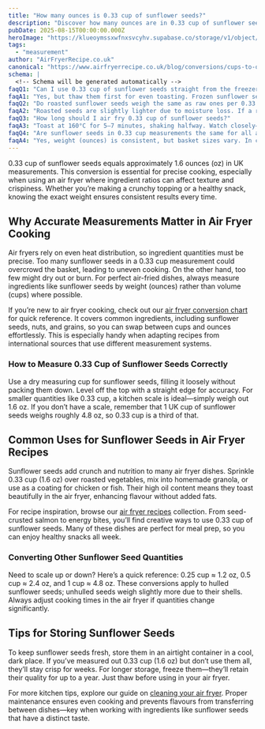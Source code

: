 ```yaml
---
title: "How many ounces is 0.33 cup of sunflower seeds?"
description: "Discover how many ounces are in 0.33 cup of sunflower seeds for perfect air fryer recipes. Get accurate UK conversions in seconds!"
pubDate: 2025-08-15T00:00:00.000Z
heroImage: "https://klueoymssxwfnxsvcyhv.supabase.co/storage/v1/object/public/Shmucket/how-many-ounces-is-0-33-cup-sunflower-seeds.webp"
tags:
  - "measurement"
author: "AirFryerRecipe.co.uk"
canonical: "https://www.airfryerrecipe.co.uk/blog/conversions/cups-to-ounces/how-many-ounces-is-0-33-cup-sunflower-seeds"
schema: |
  <!-- Schema will be generated automatically -->
faqQ1: "Can I use 0.33 cup of sunflower seeds straight from the freezer in my air fryer?"
faqA1: "Yes, but thaw them first for even toasting. Frozen sunflower seeds may release moisture, leading to steaming instead of crisping. Pat them dry with a towel before air frying to ensure a crunchy texture."
faqQ2: "Do roasted sunflower seeds weigh the same as raw ones per 0.33 cup?"
faqA2: "Roasted seeds are slightly lighter due to moisture loss. If a recipe specifies raw seeds, stick to 1.6 oz (0.33 cup) raw weight. Adjust seasoning after roasting, as flavours concentrate."
faqQ3: "How long should I air fry 0.33 cup of sunflower seeds?"
faqA3: "Toast at 160°C for 5–7 minutes, shaking halfway. Watch closely—they burn easily. For recipes where seeds are mixed with other ingredients, follow the main dish’s cooking time."
faqQ4: "Are sunflower seeds in 0.33 cup measurements the same for all air fryer models?"
faqA4: "Yes, weight (ounces) is consistent, but basket sizes vary. In compact air fryers, split 0.33 cup into batches to avoid overcrowding. Check our <a href=https://www.airfryerrecipe.co.uk/fit-guide>fit guide</a> for model-specific tips."
---
```

<p>0.33 cup of sunflower seeds equals approximately 1.6 ounces (oz) in UK measurements. This conversion is essential for precise cooking, especially when using an air fryer where ingredient ratios can affect texture and crispiness. Whether you’re making a crunchy topping or a healthy snack, knowing the exact weight ensures consistent results every time.</p>  

<h2>Why Accurate Measurements Matter in Air Fryer Cooking</h2>  
<p>Air fryers rely on even heat distribution, so ingredient quantities must be precise. Too many sunflower seeds in a 0.33 cup measurement could overcrowd the basket, leading to uneven cooking. On the other hand, too few might dry out or burn. For perfect air-fried dishes, always measure ingredients like sunflower seeds by weight (ounces) rather than volume (cups) where possible.</p>  

<p>If you’re new to air fryer cooking, check out our <a href=https://www.airfryerrecipe.co.uk/air-fryer-conversion-chart>air fryer conversion chart</a> for quick reference. It covers common ingredients, including sunflower seeds, nuts, and grains, so you can swap between cups and ounces effortlessly. This is especially handy when adapting recipes from international sources that use different measurement systems.</p>  

<h3>How to Measure 0.33 Cup of Sunflower Seeds Correctly</h3>  
<p>Use a dry measuring cup for sunflower seeds, filling it loosely without packing them down. Level off the top with a straight edge for accuracy. For smaller quantities like 0.33 cup, a kitchen scale is ideal—simply weigh out 1.6 oz. If you don’t have a scale, remember that 1 UK cup of sunflower seeds weighs roughly 4.8 oz, so 0.33 cup is a third of that.</p>  

<h2>Common Uses for Sunflower Seeds in Air Fryer Recipes</h2>  
<p>Sunflower seeds add crunch and nutrition to many air fryer dishes. Sprinkle 0.33 cup (1.6 oz) over roasted vegetables, mix into homemade granola, or use as a coating for chicken or fish. Their high oil content means they toast beautifully in the air fryer, enhancing flavour without added fats.</p>  

<p>For recipe inspiration, browse our <a href=https://www.airfryerrecipe.co.uk/recipes>air fryer recipes</a> collection. From seed-crusted salmon to energy bites, you’ll find creative ways to use 0.33 cup of sunflower seeds. Many of these dishes are perfect for meal prep, so you can enjoy healthy snacks all week.</p>  

<h3>Converting Other Sunflower Seed Quantities</h3>  
<p>Need to scale up or down? Here’s a quick reference: 0.25 cup ≈ 1.2 oz, 0.5 cup ≈ 2.4 oz, and 1 cup ≈ 4.8 oz. These conversions apply to hulled sunflower seeds; unhulled seeds weigh slightly more due to their shells. Always adjust cooking times in the air fryer if quantities change significantly.</p>  

<h2>Tips for Storing Sunflower Seeds</h2>  
<p>To keep sunflower seeds fresh, store them in an airtight container in a cool, dark place. If you’ve measured out 0.33 cup (1.6 oz) but don’t use them all, they’ll stay crisp for weeks. For longer storage, freeze them—they’ll retain their quality for up to a year. Just thaw before using in your air fryer.</p>  

<p>For more kitchen tips, explore our guide on <a href=https://www.airfryerrecipe.co.uk/air-fryer-cleaner>cleaning your air fryer</a>. Proper maintenance ensures even cooking and prevents flavours from transferring between dishes—key when working with ingredients like sunflower seeds that have a distinct taste.</p>
